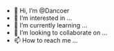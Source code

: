 - 👋 Hi, I’m @Dancoer
- 👀 I’m interested in ...
- 🌱 I’m currently learning ...
- 💞️ I’m looking to collaborate on ...
- 📫 How to reach me ...

<!---
Dancoer/Dancoer is a ✨ special ✨ repository because its `README.md` (this file) appears on your GitHub profile.
You can click the Preview link to take a look at your changes.
--->

